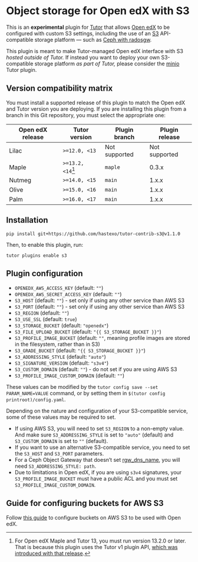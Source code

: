 Object storage for Open edX with S3
===================================

This is an **experimental** plugin for
[Tutor](https://docs.tutor.overhang.io) that allows [Open edX](https://openedx.org/) to be
configured with custom S3 settings, including the use of an [S3](https://aws.amazon.com/s3/)
API-compatible storage platform — such as [Ceph with
radosgw](https://docs.ceph.com/en/latest/radosgw/index.html).

This plugin is meant to make Tutor-managed Open edX interface with S3
*hosted outside of Tutor.* If instead you want to deploy your own
S3-compatible storage platform *as part of Tutor,* please consider the
[minio](https://github.com/overhangio/tutor-minio) Tutor plugin.

Version compatibility matrix
----------------------------

You must install a supported release of this plugin to match the Open
edX and Tutor version you are deploying. If you are installing this
plugin from a branch in this Git repository, you must select the
appropriate one:

| Open edX release | Tutor version     | Plugin branch | Plugin release |
|------------------|-------------------|---------------|----------------|
| Lilac            | `>=12.0, <13`     | Not supported | Not supported  |
| Maple            | `>=13.2, <14`[^1] | `maple`       | 0.3.x          |
| Nutmeg           | `>=14.0, <15`     | `main`        | 1.x.x          |
| Olive            | `>=15.0, <16`     | `main`        | 1.x.x          |
| Palm             | `>=16.0, <17`     | `main`        | 1.x.x          |

[^1]: For Open edX Maple and Tutor 13, you must run version 13.2.0 or
    later. That is because this plugin uses the Tutor v1 plugin API,
    [which was introduced with that
    release](https://github.com/overhangio/tutor/blob/master/CHANGELOG.md#v1320-2022-04-24).

Installation
------------

    pip install git+https://github.com/hastexo/tutor-contrib-s3@v1.1.0

Then, to enable this plugin, run:

    tutor plugins enable s3

Plugin configuration
--------------------

* `OPENEDX_AWS_ACCESS_KEY` (default: `""`)
* `OPENEDX_AWS_SECRET_ACCESS_KEY` (default: `""`)
* `S3_HOST` (default: `""`) - set only if using any other service than AWS S3
* `S3_PORT` (default: `""`) - set only if using any other service than AWS S3
* `S3_REGION` (default: `""`)
* `S3_USE_SSL` (default: `true`)
* `S3_STORAGE_BUCKET` (default: `"openedx"`)
* `S3_FILE_UPLOAD_BUCKET` (default: `"{{ S3_STORAGE_BUCKET }}"`)
* `S3_PROFILE_IMAGE_BUCKET` (default: `""`, meaning profile images are
  stored in the filesystem, rather than in S3)
* `S3_GRADE_BUCKET` (default: `"{{ S3_STORAGE_BUCKET }}"`)
* `S3_ADDRESSING_STYLE` (default: `"auto"`)
* `S3_SIGNATURE_VERSION` (default: `"s3v4"`)
* `S3_CUSTOM_DOMAIN` (default: `""`) - do not set if you are using AWS S3
* `S3_PROFILE_IMAGE_CUSTOM_DOMAIN` (default: `""`)

These values can be modified by the `tutor config save --set
PARAM_NAME=VALUE` command, or by setting them in `$(tutor config
printroot)/config.yaml`.

Depending on the nature and configuration of your S3-compatible
service, some of these values may be required to set.

* If using AWS S3, you will need to set `S3_REGION` to a non-empty value.
  And make sure `S3_ADDRESSING_STYLE` is set to `"auto"` (default) and
  `S3_CUSTOM_DOMAIN` is set to `""` (default).
* If you want to use an alternative S3-compatible service, you need to set the
  `S3_HOST` and `S3_PORT` parameters.
* For a Ceph Object Gateway that doesn’t set
  [rgw_dns_name](https://docs.ceph.com/en/latest/radosgw/config-ref/#confval-rgw_dns_name),
  you will need `S3_ADDRESSING_STYLE: path`.
* Due to limitations in Open edX, if you are using `s3v4` signatures, your
  `S3_PROFILE_IMAGE_BUCKET` must have a public ACL and you must set
  `S3_PROFILE_IMAGE_CUSTOM_DOMAIN`.

Guide for configuring buckets for AWS S3
----------------------------------------

Follow [this guide](README-aws.md) to configure buckets on AWS S3 to
be used with Open edX.
